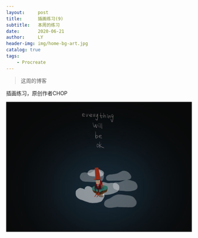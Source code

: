 ```yaml
---
layout:     post
title:      插画练习(9)
subtitle:   本周的练习
date:       2020-06-21
author:     LY
header-img: img/home-bg-art.jpg
catalog: true
tags:
    - Procreate
---
```


> 这周的博客

插画练习，原创作者CHOP

![](/img/2020062101.jpeg)


